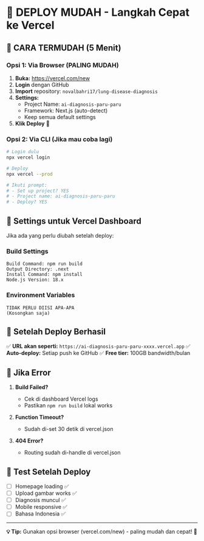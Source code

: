 # 🚀 DEPLOY MUDAH - Langkah Cepat ke Vercel

## 🎯 **CARA TERMUDAH (5 Menit)**

### Opsi 1: Via Browser (PALING MUDAH)
1. **Buka:** https://vercel.com/new
2. **Login** dengan GitHub
3. **Import** repository: `novalbahri17/lung-disease-diagnosis`
4. **Settings:**
   - Project Name: `ai-diagnosis-paru-paru`
   - Framework: Next.js (auto-detect)
   - Keep semua default settings
5. **Klik Deploy** 🚀

### Opsi 2: Via CLI (Jika mau coba lagi)
```bash
# Login dulu
npx vercel login

# Deploy
npx vercel --prod

# Ikuti prompt:
# - Set up project? YES
# - Project name: ai-diagnosis-paru-paru
# - Deploy? YES
```

## 🔧 **Settings untuk Vercel Dashboard**

Jika ada yang perlu diubah setelah deploy:

### Build Settings
```
Build Command: npm run build
Output Directory: .next
Install Command: npm install
Node.js Version: 18.x
```

### Environment Variables
```
TIDAK PERLU DIISI APA-APA
(Kosongkan saja)
```

## 🎉 **Setelah Deploy Berhasil**

✅ **URL akan seperti:** `https://ai-diagnosis-paru-paru-xxxx.vercel.app`
✅ **Auto-deploy:** Setiap push ke GitHub
✅ **Free tier:** 100GB bandwidth/bulan

## 🚨 **Jika Error**

1. **Build Failed?** 
   - Cek di dashboard Vercel logs
   - Pastikan `npm run build` lokal works

2. **Function Timeout?**
   - Sudah di-set 30 detik di vercel.json

3. **404 Error?**
   - Routing sudah di-handle di vercel.json

## 📱 **Test Setelah Deploy**

- [ ] Homepage loading ✅
- [ ] Upload gambar works ✅  
- [ ] Diagnosis muncul ✅
- [ ] Mobile responsive ✅
- [ ] Bahasa Indonesia ✅

---

**💡 Tip:** Gunakan opsi browser (vercel.com/new) - paling mudah dan cepat! 🚀
